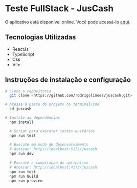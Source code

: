 # Teste FullStack - JusCash

O aplicativo está disponível online. Você pode acessá-lo [aqui](https://rodrigolimoes.github.io/juscash/).

## Tecnologias Utilizadas
 - ReactJs
 - TypeScript
 - Css
 - Vite

## Instruções de instalação e configuração

```bash
# Clone o repositorio
  git clone <https://github.com/rodrigolimoes/juscash.git>

# Acesse a pasta do projeto no terminal/cmd
  cd juscash

# Instale as dependências
  npm install
```


```bash
  # Script para executar testes unitários
  npm run test
  
  # Execute em modo de desenvolvimento
  # Acessar: http://localhost:5173/juscash
  npm run dev
  
  # Execute a compilação do aplicativo
  # Acessar: http://localhost:4173/juscash
  npm run test
  npm run build
  npm run preview
```
